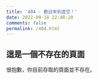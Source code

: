 ```yaml
---
title: '404 - 歡迎來到虛空！'
date: 2022-09-18 22:48:20
comments: false
permalink: /404.html
---
```


<!-- markdownlint-disable MD039 MD033 -->

## 這是一個不存在的頁面

很抱歉，你目前存取的頁面並不存在。

<!--

預計將在約 <span id="timeout">5</span> 秒後返回首頁。

如果你很急著想看文章，你可以 **[點這裡](https://israynotarray.com/)** 返回首頁。

<script>
let countTime = 5;

function count() {
  
  document.getElementById('timeout').textContent = countTime;
  countTime -= 1;
  if(countTime === 0){
    location.href = 'https://israynotarray.com/'; // 記得改成自己網址 Url
  }
  setTimeout(() => {
    count();
  }, 1000);
}

count();
</script>
-->
